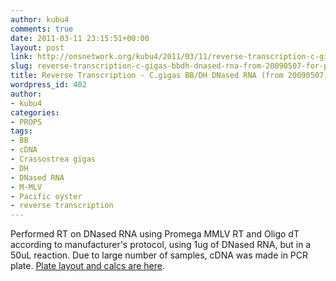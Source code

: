 ```yaml
---
author: kubu4
comments: true
date: 2011-03-11 23:15:51+00:00
layout: post
link: http://onsnetwork.org/kubu4/2011/03/11/reverse-transcription-c-gigas-bbdh-dnased-rna-from-20090507-for-props/
slug: reverse-transcription-c-gigas-bbdh-dnased-rna-from-20090507-for-props
title: Reverse Transcription - C.gigas BB/DH DNased RNA (from 20090507) for PROPS
wordpress_id: 402
author:
- kubu4
categories:
- PROPS
tags:
- BB
- cDNA
- Crassostrea gigas
- DH
- DNased RNA
- M-MLV
- Pacific oyster
- reverse transcription
---
```


Performed RT on DNased RNA using Promega MMLV RT and Oligo dT according to manufacturer's protocol, using 1ug of DNased RNA, but in a 50uL reaction. Due to large number of samples, cDNA was made in PCR plate. [Plate layout and calcs are here](https://spreadsheets3.google.com/ccc?key=tnCFOYm03SNc053JcCp75EQ&authkey=CKbw8YYG#gid=0).
